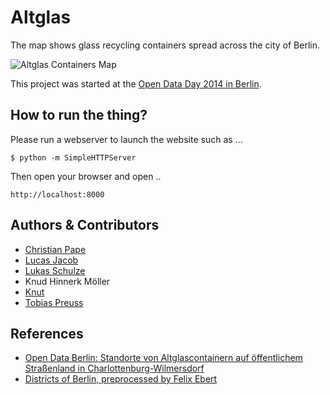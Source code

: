 # Altglas

The map shows glass recycling containers spread across the city of Berlin.

![Altglas Containers Map](https://raw2.github.com/k-nut/altglas/master/screenshot.png "Altglas Containers Map")


This project was started at the [Open Data Day 2014 in Berlin][opendataday-2014-berlin].


## How to run the thing?

Please run a webserver to launch the website such as ...

```
$ python -m SimpleHTTPServer
```

Then open your browser and open ..

```
http://localhost:8000
```

## Authors & Contributors

* [Christian Pape](https://github.com/cpape)
* [Lucas Jacob](https://github.com/LucasJ)
* [Lukas Schulze](https://github.com/lspcity)
* Knud Hinnerk Möller
* [Knut](https://github.com/k-nut)
* [Tobias Preuss](https://github.com/johnjohndoe)



## References

* [Open Data Berlin: Standorte von Altglascontainern auf öffentlichem Straßenland in Charlottenburg-Wilmersdorf][glass-container-cw]
* [Districts of Berlin, preprocessed by Felix Ebert][felixs-berlin-bezirke]



[opendataday-2014-berlin]: http://de.opendataday.org/berlin/
[glass-container-cw]: http://daten.berlin.de/datensaetze/standorte-von-altglascontainern-auf-%C3%B6ffentlichem-stra%C3%9Fenland-charlottenburg-wilmersdorf
[felixs-berlin-bezirke]: http://felixebert.de/energyhackday/data/Berlin-Bezirke.geojson
